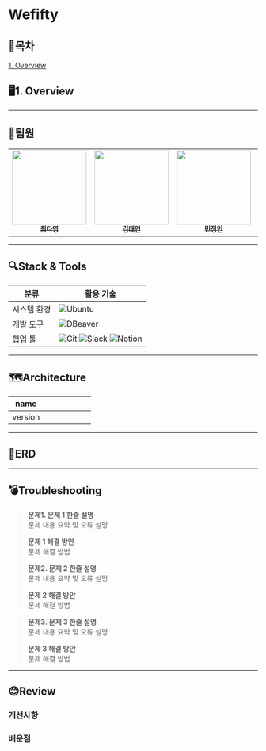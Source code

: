 # Wefifty
## 🚦목차
[1. Overview]()

## 🖥️**1. Overview**

---

## 👊**팀원**
<table>
  <tbody>
    <tr>
      <td align="center">
         <a href="https://github.com/danidana2">
          <img src="https://avatars.githubusercontent.com/u/150885774?v=4" width="150px;" alt=""/>
          <br /><sub><b> 최다영 </b></sub>
        </a>
        <br />
      </td>
      <td align="center">
          <a href="https://github.com/dyoun12">
          <img src="https://avatars.githubusercontent.com/u/107902336?v=4" width="150px;" alt=""/>
          <br /><sub><b> 김대연 </b></sub>
        </a>
        <br />
      </td>
      <td align="center">
        <a href="https://github.com/min-jp">
          <img src="https://avatars.githubusercontent.com/u/129049084?v=4" width="150px;" alt=""/>
          <br /><sub><b> 민정인 </b></sub>
        </a>
        <br />
      </td>
      <td align="center">
        <a href="https://github.com/EOTAEGYU">
          <img src="https://avatars.githubusercontent.com/u/123963462?v=4" width="150px;" alt=""/>
          <br /><sub><b> 어태규 </b></sub>
        </a>
        <br />
      </td>
    </tr>
  </tbody>
</table>

---

## 🔍**Stack & Tools**

| 분류 | 활용 기술 |
| -- | -- |
| 시스템 환경 | ![Ubuntu](https://img.shields.io/badge/Ubuntu-E95420?style=for-the-badge&logo=ubuntu&logoColor=white) |
| 개발 도구 | ![DBeaver](https://img.shields.io/badge/DBeaver-372923?style=for-the-badge&logo=dbeaver&logoColor=white) |
| 협업 툴 | ![Git](https://img.shields.io/badge/Git-F05032?style=for-the-badge&logo=git&logoColor=white)   ![Slack](https://img.shields.io/badge/Slack-4A154B?style=for-the-badge&logo=slack&logoColor=white) ![Notion](https://img.shields.io/badge/Notion-000000?style=for-the-badge&logo=notion&logoColor=white) |

--- 

## 🗺️**Architecture**

| name  |  |  |  |  |  |  |
|:--:|:--:|:--:|:--:|:--:|:--:|:--:|
| version |  |  |  |  |  |  |

---

## 📂**ERD**

---

## 💣**Troubleshooting**
> **문제1. 문제 1 한줄 설명** <br>
> 문제 내용 요약 및 오류 설명
>
> **문제 1 해결 방안** <br>
> 문제 해결 방법

> **문제2. 문제 2 한줄 설명** <br>
> 문제 내용 요약 및 오류 설명
>
> **문제 2 해결 방안** <br>
> 문제 해결 방법

> **문제3. 문제 3 한줄 설명** <br>
> 문제 내용 요약 및 오류 설명
>
> **문제 3 해결 방안** <br>
> 문제 해결 방법

---

## 😊**Review**
### 개선사항


### 배운점


